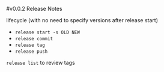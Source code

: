 #v0.0.2 Release Notes

lifecycle (with no need to specify versions after release start)
- `release start -s OLD NEW`
- `release commit`
- `release tag`
- `release push`

`release list` to review tags
